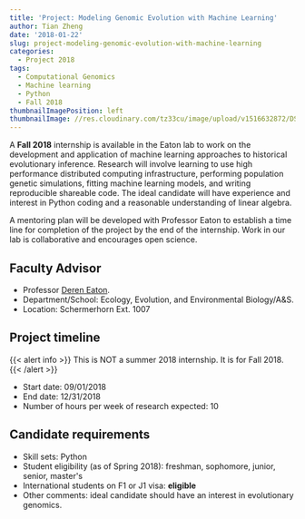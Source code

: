 ```yaml
---
title: 'Project: Modeling Genomic Evolution with Machine Learning'
author: Tian Zheng
date: '2018-01-22'
slug: project-modeling-genomic-evolution-with-machine-learning
categories:
  - Project 2018
tags:
  - Computational Genomics
  - Machine learning
  - Python
  - Fall 2018
thumbnailImagePosition: left
thumbnailImage: //res.cloudinary.com/tz33cu/image/upload/v1516632872/DSI-scholars/eaton_vgmrqw.png
---
```

A **Fall 2018** internship is available in the Eaton lab to work on the development and application of machine learning approaches to historical evolutionary inference. Research will involve learning to use high performance distributed computing infrastructure, performing population genetic simulations, fitting machine learning models, and writing reproducible shareable code. The ideal candidate will have experience and interest in Python coding and a reasonable understanding of linear algebra. 

<!--more-->

A mentoring plan will be developed with Professor Eaton to establish a time line for completion of the project by the end of the internship. Work in our lab is collaborative and encourages open science.

## Faculty Advisor
+ Professor [Deren Eaton](http://eaton-lab.org).
+ Department/School: Ecology, Evolution, and Environmental Biology/A&S.
+ Location: Schermerhorn Ext. 1007

## Project timeline

{{< alert info >}}
This is NOT a summer 2018 internship. It is for Fall 2018.
{{< /alert >}}

+ Start date: 09/01/2018
+ End date: 12/31/2018
+ Number of hours per week of research expected: 10

## Candidate requirements
+ Skill sets: Python
+ Student eligibility  (as of Spring 2018): freshman, sophomore, junior, senior, master's
+ International students on F1 or J1 visa: **eligible**
+ Other comments: ideal candidate should have an interest in evolutionary genomics.
